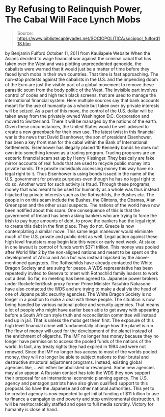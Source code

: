 # By Refusing to Relinquish Power, The Cabal Will Face Lynch Mobs

> Source: https://www.bibliotecapleyades.net/SOCIOPOLITICA/sociopol_fulford118.htm

by Benjamin Fulford
October 11, 2011
from
Kauilapele Website
When the Asians decided to wage financial war against the criminal cabal
that has taken over the West and was plotting unprecedented genocide, the
cabalists were warned that it would just be a matter of time before they
faced lynch mobs in their own countries.
That time is fast approaching.
The non-stop protests against the cabalists in
the U.S. and the impending doom of the Euro are just the visible part of a
global movement to remove these parasitic scum from the body politic of the
West. The invisible part involves control of codes and high tech black
screens, that are used to manage the international financial system.
Here multiple sources say that bank accounts
meant for the use of humanity as a whole but taken over by private interests
will be seized. As a part of this move, the control of the U.S. dollar will
be taken away from the privately owned
Washington D.C. Corporation and moved to
Switzerland. There it will be managed by the nations of the earth.
Given these circumstances, the United States
would be well advised to create a new greenback for their own use.
The latest twist in this financial war is the news that David Eisenhower,
the son of president Eisenhower, has been a key front man for the cabal
within the Bank of International Settlements.
Eisenhower has illegally placed 10 Kennedy bonds he does not own into
something known as a trading program.
Trading programs are an esoteric financial
scam set up by
Henry Kissinger. They basically are
fake mirror accounts of real funds that are used to recycle public money
into private hands. The private individuals accessing money this way have no
legal right to it. Thus Eisenhower is using bonds issued in the name of the
U.S. government for private purposes even though he has no legal right to do
so.
Another word for such activity is fraud.
Through these programs, money that was meant to be used for humanity as a
whole was thus instead hijacked by private interests such as the Rothschilds,
the Bushes etc.
The people in on this scam include
the
Bushes,
the Clintons,
the
Obamas, Alan Greenspan and the other usual suspects.
The nations of the world have now been notified about this scam. One
consequence of this is that the government of Ireland has been asking
bankers who are trying to force the Irish to pay huge amounts of debt, to
prove the bankers had the legal right to create this debt in the first
place. They do not.
Greece is now contemplating a similar move. This same legal maneuver would
eliminate much of the U.S. private and public debt as well.
Legal action against these high level fraudsters may begin late this week or
early next week. At stake in one lawsuit is control of funds worth $371
trillion. This money was pooled after World War 2 by the non-aligned nations
and meant to be spent on the development of Africa and Asia but was instead
hijacked by the above-mentioned gangsters.
The Rothschilds have already contacted the
White Dragon Society and are suing for peace. A WDS representative has been
repeatedly invited to Geneva to meet with Rothschild family leaders to work
out a deal. So far, no meeting has been agreed to.
Japanese power brokers under Rockefeller/Bush proxy former Prime Minister
Yasuhiro Nakasone have also contacted the WDS and are trying to make a
deal via the head of one of Japans public security agencies.
The White Dragon Society is no longer in a position to make a deal with
these people. The situation is now being handled by various national police
and security agencies. That means a lot of people who might have earlier
been able to get away with appearing before a South African style truth and
reconciliation committee will instead end up in jail. That is unless the
mobs get them first.
The exposure of this high level financial crime will fundamentally change
how the planet is run. The flow of money will used for the development of
the planet instead of the enrichment of oligarchs.
The IMF no longer has money because they no longer have permission to access
the pooled funds of the nations of the world. In fact, any treaty rights
they had expired in 1994 and were not renewed.
Since the IMF no longer has access to most of the worlds pooled money, they
will no longer be able to subject nations to their brutal and destructive
structural adjustment programs.
Instead, existing global agencies like,
...will either be abolished or revamped. Some
new agencies may also appear.
A Russian contact has told the WDS they now support their proposal for an
international economic planning agency. The U.S. agency and pentagon
patriots have also given qualified support to this proposal. So have the
Japanese and other national authorities.
This yet to be created agency is now expected to get initial funding of $11
trillion to use to finance a campaign to end poverty and stop environmental
destruction. It will be meritocratically staffed and open to full media
scrutiny.
Victory for humanity is close at hand.
